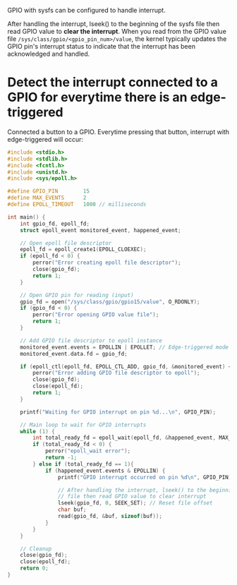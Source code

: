 GPIO with sysfs can be configured to handle interrupt. 

After handling the interrupt, lseek() to the beginning of the sysfs file then read GPIO value to **clear the interrupt**. When you read from the GPIO value file ``/sys/class/gpio/<gpio_pin_num>/value``, the kernel typically updates the GPIO pin's interrupt status to indicate that the interrupt has been acknowledged and handled.

# Detect the interrupt connected to a GPIO for everytime there is an edge-triggered
Connected a button to a GPIO. Everytime pressing that button, interrupt with edge-triggered will occur:
```c
#include <stdio.h>
#include <stdlib.h>
#include <fcntl.h>
#include <unistd.h>
#include <sys/epoll.h>

#define GPIO_PIN        15
#define MAX_EVENTS      2
#define EPOLL_TIMEOUT   1000 // milliseconds

int main() {
    int gpio_fd, epoll_fd;
    struct epoll_event monitored_event, happened_event;

    // Open epoll file descriptor
    epoll_fd = epoll_create1(EPOLL_CLOEXEC);
    if (epoll_fd < 0) {
        perror("Error creating epoll file descriptor");
        close(gpio_fd);
        return 1;
    }

    // Open GPIO pin for reading (input)
    gpio_fd = open("/sys/class/gpio/gpio15/value", O_RDONLY);
    if (gpio_fd < 0) {
        perror("Error opening GPIO value file");
        return 1;
    }

    // Add GPIO file descriptor to epoll instance
    monitored_event.events = EPOLLIN | EPOLLET; // Edge-triggered mode
    monitored_event.data.fd = gpio_fd;

    if (epoll_ctl(epoll_fd, EPOLL_CTL_ADD, gpio_fd, &monitored_event) < 0) {
        perror("Error adding GPIO file descriptor to epoll");
        close(gpio_fd);
        close(epoll_fd);
        return 1;
    }

    printf("Waiting for GPIO interrupt on pin %d...\n", GPIO_PIN);

    // Main loop to wait for GPIO interrupts
    while (1) {
        int total_ready_fd = epoll_wait(epoll_fd, &happened_event, MAX_EVENTS, EPOLL_TIMEOUT);
        if (total_ready_fd < 0) {
            perror("epoll_wait error");
            return -1;
        } else if (total_ready_fd == 1){
            if (happened_event.events & EPOLLIN) {
                printf("GPIO interrupt occurred on pin %d\n", GPIO_PIN);

                // After handling the interrupt, lseek() to the beginning of the sysfs
		        // file then read GPIO value to clear interrupt
                lseek(gpio_fd, 0, SEEK_SET); // Reset file offset
                char buf;
                read(gpio_fd, &buf, sizeof(buf));
            }
        }
    }

    // Cleanup
    close(gpio_fd);
    close(epoll_fd);
    return 0;
}
```